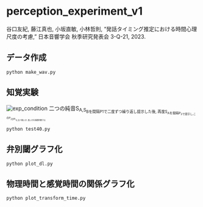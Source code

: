 # perception_experiment_v1
谷口友紀, 藤江真也, 小坂直敏, 小林哲則, “発話タイミング推定における時間心理尺度の考慮,” 日本音響学会 秋季研究発表会 3-Q-21, 2023.

## データ作成
```
python make_wav.py
```

## 知覚実験
![exp_condition](https://github.com/Yaguchan/perception_experiment_v1/assets/139691814/1aa87ac7-1d9a-4db5-82fa-3c3ee16a297c)
二つの純音S<sub>A,S<sub>Bを間隔P1で二度ずつ繰り返し提示した後,
再度S<sub>Aを間隔P<sub>2で提示し,このP<sub>2がP<sub>1に比べ短いか, ⻑いかを強制判断する
```
python test40.py
```

## 弁別閾グラフ化
```
python plot_dl.py
```

## 物理時間と感覚時間の関係グラフ化
```
python plot_transform_time.py
```